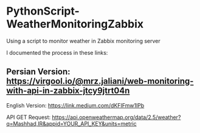 # PythonScript-WeatherMonitoringZabbix
Using a script to monitor weather in Zabbix monitoring server


I documented the process in these links:

Persian Version: https://virgool.io/@mrz.jaliani/web-monitoring-with-api-in-zabbix-jtcy9jtrt04n
--------------
English Version: https://link.medium.com/dKFIFmw1lPb


API GET Request:
  https://api.openweathermap.org/data/2.5/weather?q=Mashhad,IR&appid=YOUR_API_KEY&units=metric

